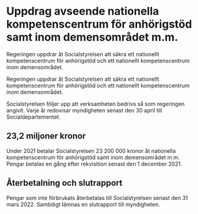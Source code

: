 # Uppdrag avseende nationella kompetenscentrum för anhörigstöd samt inom demensområdet m.m.

Regeringen uppdrar åt Socialstyrelsen att säkra ett nationellt kompetenscentrum för anhörigstöd och ett nationellt kompetenscentrum inom demensområdet.

Regeringen uppdrar åt Socialstyrelsen att säkra ett nationellt kompetenscentrum för anhörigstöd och ett nationellt kompetenscentrum inom demensområdet.

Socialstyrelsen följer upp att verksamheten bedrivs så som regeringen
angivit. Varje år redovisar myndigheten senast den 30 april till Socialdepartementet.

## 23,2 miljoner kronor

Under 2021 betalar Socialstyrelsen 23 200 000 kronor åt nationella kompetenscentrum för anhörigstöd samt inom demensområdet
m.m. Pengar betalas en gång efter rekvisition senast den 1 december 2021.

## Återbetalning och slutrapport

Pengar som inte förbrukats återbetalas till Socialstyrelsen senast den 31 mars 2022. Samtidigt lämnas en slutrapport till myndigheten.
